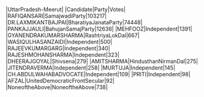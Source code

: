  
|UttarPradesh-Meerut|
|Candidate|Party|Votes|
|RAFIQANSARI|SamajwadiParty|103217|
|DR.LAXMIKANTBAJPAI|BharatiyaJanataParty|74448|
|PANKAJJAULI|BahujanSamajParty|12636|
|MEHFOOZ|Independent|1391|
|GYANENDRAKUMARSHARMA|RashtriyaLokDal|667|
|WASIQULHASANZAIDI|Independent|500|
|RAJEEVKUMARGARG|Independent|340|
|RAJESHMOHANSHARMA|Independent|323|
|DHEERAJGOYAL|Shivsena|279|
|AMITSHARMA|HindusthanNirmanDal|275|
|JITENDRAVERMA|Independent|258|
|MURTUJA|Independent|145|
|CH.ABDULWAHABADVOCATE|Independent|109|
|PRITI|Independent|98|
|AFZAL|UnitedDemocraticFrontSecular|92|
|NoneoftheAbove|NoneoftheAbove|738|
